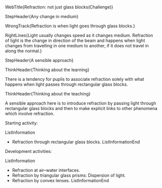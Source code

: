 WebTitle{Refraction: not just glass blocks(Challenge)}

StepHeader{Any change in medium}

WrongTrack{Refraction is when light goes through glass blocks.}

RightLines{Light usually changes speed as it changes medium. Refraction of light is the change in direction of the beam and happens when light changes from travelling in one medium to another, if it does not travel in along the normal.}

StepHeader{A sensible approach}

ThinkHeader{Thinking about the learning}

There is a tendency for pupils to associate refraction solely with what happens when light passes through rectangular glass blocks.

ThinkHeader{Thinking about the teaching}

A sensible approach here is to introduce refraction by passing light through rectangular glass blocks and then to make explicit links to other phenomena which involve refraction.

Starting activity:

ListInformation
- Refraction through rectangular glass blocks.
ListInformationEnd

Development activities:

ListInformation
- Refraction at air&ndash;water interfaces.
- Refraction by triangular glass prisms: Dispersion of light.
- Refraction by convex lenses.
ListInformationEnd

